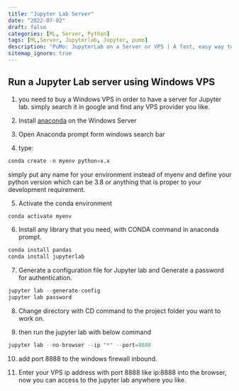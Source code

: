 ```yaml
---
title: "Jupyter Lab Server"
date: "2022-07-02"
draft: false
categories: [ML, Server, Python]
tags: [ML,Server, Jupyterlab, Jupyter, pumo]
description: "PuMo: JupyterLab on a Server or VPS | A fast, easy way to create machine learning models."
sitemap_ignore: true
---
```


## Run a Jupyter Lab server using Windows VPS

1. you need to buy a Windows VPS in order to have a server for Jupyter lab.
simply search it in google and find any VPS provider you like.

2. Install [anaconda](https://www.anaconda.com/ "anaconda") on the Windows Server

3. Open Anaconda prompt form windows search bar

4. type:

```python
conda create -n myenv python=x.x
```

simply put any name for your environment instead of myenv and define your python version which can be 3.8 or anything that is proper to your development requirement.

5. Activate the conda environment

```python
conda activate myenv
```

6. Install any library that you need, with CONDA command in anaconda prompt.

```python
conda install pandas
conda install jupyterlab
```

7. Generate a configuration file for Jupyter lab and Generate a password for authentication.

```python
jupyter lab --generate-config
jupyter lab password
```

8. Change directory with CD command to the project folder you want to work on.

9. then run the jupyter lab with below command

```python
jupyter lab --no-browser --ip "*" --port=8888
```

10. add port 8888 to the windows firewall inbound.

11. Enter your VPS ip address with port 8888 like ip:8888 into the browser, now you can access to the jupyter lab anywhere you like.
